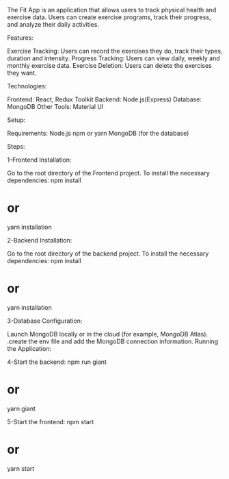 The Fit App is an application that allows users to track physical health and exercise data. Users can create exercise programs, track their progress, and analyze their daily activities.

Features:

Exercise Tracking: Users can record the exercises they do, track their types, duration and intensity.
Progress Tracking: Users can view daily, weekly and monthly exercise data.
Exercise Deletion: Users can delete the exercises they want.

Technologies:

Frontend: React, Redux Toolkit
Backend: Node.js(Express)
Database: MongoDB
Other Tools: Material UI

Setup:

Requirements:
Node.js
npm or yarn
MongoDB (for the database)

Steps:

1-Frontend Installation:

Go to the root directory of the Frontend project.
To install the necessary dependencies:
 npm install
# or
yarn installation


2-Backend Installation:

Go to the root directory of the backend project.
To install the necessary dependencies:
 npm install
# or
yarn installation


3-Database Configuration:

Launch MongoDB locally or in the cloud (for example, MongoDB Atlas).
.create the env file and add the MongoDB connection information.
Running the Application:


4-Start the backend:
 npm run giant
# or
yarn giant


5-Start the frontend:
 npm start
# or
yarn start
